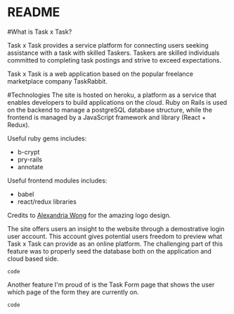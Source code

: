 # README

#What is Task x Task?

Task x Task provides a service platform for connecting users seeking assistance with a task with skilled Taskers. Taskers are skilled individuals committed to completing task postings and strive to exceed expectations. 

Task x Task is a web application based on the popular freelance marketplace company TaskRabbit. 

#Technologies 
The site is hosted on heroku, a platform as a service that enables developers to build applications on the cloud. Ruby on Rails is used on the backend to manage a postgreSQL database structure, while the frontend is managed by a JavaScript framework and library (React + Redux). 

Useful ruby gems includes:

* b-crypt
* pry-rails
* annotate

Useful frontend modules includes:

* babel
* react/redux libraries

Credits to [Alexandria Wong](https://github.com/alexawhy) for the amazing logo design.

The site offers users an insight to the website through a demostrative login user account. This account gives potential users freedom to preview what Task x Task can provide as an online platform. The challenging part of this feature was to properly seed the database both on the application and cloud based side. 

```
code
```

Another feature I'm proud of is the Task Form page that shows the user which page of the form they are currently on. 

```
code
```
